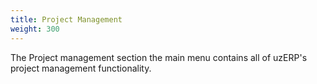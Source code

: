 ```yaml
---
title: Project Management
weight: 300
---
```


The Project management section the main menu contains all of uzERP's project management functionality.
